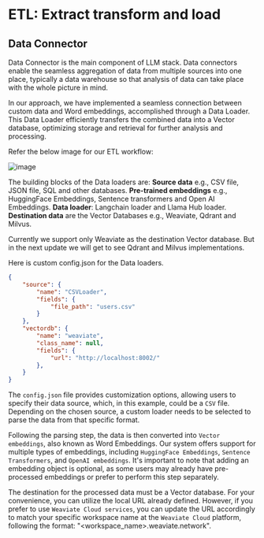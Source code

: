 # ETL: Extract transform and load

## Data Connector

Data Connector is the main component of LLM stack. Data connectors enable the seamless aggregation of data from multiple sources into one place, typically a data warehouse so that analysis of data can take place with the whole picture in mind.

In our approach, we have implemented a seamless connection between custom data and Word embeddings, accomplished through a Data Loader. This Data Loader efficiently transfers the combined data into a Vector database, optimizing storage and retrieval for further analysis and processing.

Refer the below image for our ETL workflow:

![image](https://github.com/aiplanethub/llmstack/assets/132284203/6049767a-d904-45a6-bb0e-e32a33249261)

The building blocks of the Data loaders are:
**Source data** e.g., CSV file, JSON file, SQL and other databases.
**Pre-trained embeddings** e.g., HuggingFace Embeddings, Sentence transformers and Open AI Embeddings.
**Data loader**: Langchain loader and Llama Hub loader. 
**Destination data** are the Vector Databases e.g., Weaviate, Qdrant and Milvus. 

Currently we support only Weaviate as the destination Vector database. But in the next update we will get to see Qdrant and Milvus implementations. 

Here is custom config.json for the Data loaders. 

```json
{
    "source": {
        "name": "CSVLoader",
        "fields": {
            "file_path": "users.csv"
        }
    },
    "vectordb": {
        "name": "weaviate",
        "class_name": null,
        "fields": {
            "url": "http://localhost:8002/"
        },
    }
}
```
The ``config.json`` file provides customization options, allowing users to specify their data source, which, in this example, could be a ``CSV`` file. Depending on the chosen source, a custom loader needs to be selected to parse the data from that specific format.

Following the parsing step, the data is then converted into ``Vector embeddings``, also known as Word Embeddings. Our system offers support for multiple types of embeddings, including ``HuggingFace Embeddings``, ``Sentence Transformers``, and ``OpenAI embeddings``. It's important to note that adding an embedding object is optional, as some users may already have pre-processed embeddings or prefer to perform this step separately.

The destination for the processed data must be a Vector database. For your convenience, you can utilize the local URL already defined. However, if you prefer to use ``Weaviate Cloud services``, you can update the URL accordingly to match your specific workspace name at the ``Weaviate Cloud`` platform, following the format: "<workspace_name>.weaviate.network". 
